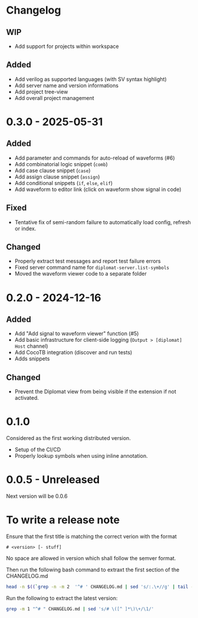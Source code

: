 # Changelog

## WIP

 - Add support for projects within workspace

## Added 

 - Add verilog as supported languages (with SV syntax highlight)
 - Add server name and version informations
 - Add project tree-view
 - Add overall project management

# 0.3.0 - 2025-05-31

## Added

 - Add parameter and commands for auto-reload of waveforms (#6)
 - Add combinatorial logic snippet (`comb`)
 - Add case clause snippet (`case`)
 - Add assign clause snippet (`assign`)
 - Add conditional snippets (`if`, `else`, `elif`)
 - Add waveform to editor link (click on waveform show signal in code)

## Fixed
 
 - Tentative fix of semi-random failure to automatically load config, refresh or index.

## Changed

 - Properly extract test messages and report test failure errors
 - Fixed server command name for `diplomat-server.list-symbols`
 - Moved the waveform viewer code to a separate folder


# 0.2.0 - 2024-12-16

## Added 
- Add "Add signal to waveform viewer" function (#5)
- Add basic infrastructure for client-side logging (`Output > [diplomat] Host` channel)
- Add CocoTB integration (discover and run tests)
- Adds snippets 

## Changed
- Prevent the Diplomat view from being visible if the extension if not activated.


# 0.1.0
Considered as the first working distributed version.

- Setup of the CI/CD
- Properly lookup symbols when using inline annotation.

# 0.0.5 - Unreleased
Next version will be 0.0.6

# To write a release note

Ensure that the first title is matching the correct verion with the format
```
# <version> [- stuff]
```
No space are allowed in version which shall follow the semver format.

Then run the following bash command to extraxt the first section of the CHANGELOG.md
```bash
head -n $((`grep -n -m 2  '^# ' CHANGELOG.md | sed 's/:.\+//g' | tail -n 1`-1)) CHANGELOG.md
```

Run the following to extract the latest version:
```bash
grep -m 1 "^# " CHANGELOG.md | sed 's/# \([^ ]*\)\+/\1/'
```

